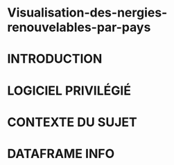 # Visualisation-des-nergies-renouvelables-par-pays

# INTRODUCTION

# LOGICIEL PRIVILÉGIÉ

# CONTEXTE DU SUJET

# DATAFRAME INFO
